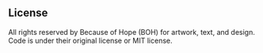 ## License

All rights reserved by Because of Hope (BOH) for artwork, text, and design. Code is under their original license or MIT license. 
